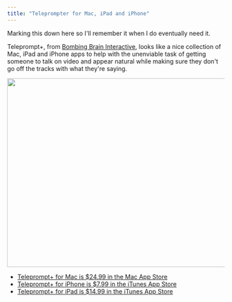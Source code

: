 ```yaml
---
title: "Teleprompter for Mac, iPad and iPhone"
---
```

<p>Marking this down here so I'll remember it when I do eventually need it.</p>
<p>Teleprompt+, from <a href="http://www.bombingbrain.com/index.html">Bombing Brain Interactive</a>, looks like a nice collection of Mac, iPad and iPhone apps to help with the unenviable task of getting someone to talk on video and appear natural while making sure they don't go off the tracks with what they're saying.</p>
<p><img src="https://chrisenns.com/wp-content/uploads/2012/02/teleprompt+-725x438.png" alt="" title="teleprompt+" width="725" height="438" class="aligncenter size-large wp-image-20046" /></p>
<ul>
<li><a href="http://click.linksynergy.com/fs-bin/stat?id=6PFrOqNV4B8&offerid=146261&type=3&subid=0&tmpid=1826&RD_PARM1=http%253A%252F%252Fitunes.apple.com%252Fca%252Fapp%252Fteleprompt%252Fid450486126%253Fmt%253D12%2526uo%253D4%2526partnerId%253D30" target="itunes_store">Teleprompt+ for Mac is $24.99 in the Mac App Store</a></li>
<li><a href="http://click.linksynergy.com/fs-bin/stat?id=6PFrOqNV4B8&offerid=146261&type=3&subid=0&tmpid=1826&RD_PARM1=http%253A%252F%252Fitunes.apple.com%252Fca%252Fapp%252Fteleprompt-for-iphone%252Fid367346426%253Fmt%253D8%2526uo%253D4%2526partnerId%253D30" target="itunes_store">Teleprompt+ for iPhone is $7.99 in the iTunes App Store</a></li>
<li><a href="http://click.linksynergy.com/fs-bin/stat?id=6PFrOqNV4B8&offerid=146261&type=3&subid=0&tmpid=1826&RD_PARM1=http%253A%252F%252Fitunes.apple.com%252Fca%252Fapp%252Fteleprompt-for-ipad%252Fid364903926%253Fmt%253D8%2526uo%253D4%2526partnerId%253D30" target="itunes_store">Teleprompt+ for iPad is $14.99 in the iTunes App Store</a></li>
</ul>
